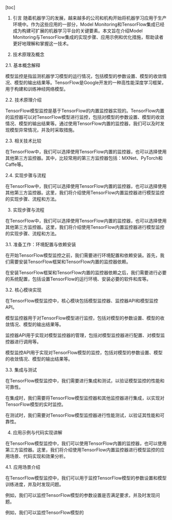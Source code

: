 
[toc]                    
                
                
1. 引言
随着机器学习的发展，越来越多的公司和机构开始将机器学习应用于生产环境中。作为这些应用的一部分，Model Monitoring和TensorFlow集成已经成为构建可扩展的机器学习平台的关键要素。本文旨在介绍Model Monitoring与TensorFlow集成的实现步骤、应用示例和优化措施，帮助读者更好地理解和掌握这一技术。

2. 技术原理及概念

2.1. 基本概念解释

模型监控是指监测机器学习模型的运行情况，包括模型的参数设置、模型的收敛情况、模型的输出结果等。TensorFlow是Google开发的一种高性能深度学习框架，用于构建和训练神经网络模型。

2.2. 技术原理介绍

TensorFlow模型监控是基于TensorFlow的内置监控器实现的。TensorFlow内置的监控器可以对TensorFlow模型进行监控，包括对模型的参数设置、模型的收敛情况、模型的输出结果等。通过使用TensorFlow内置的监控器，我们可以及时发现模型异常情况，并及时采取措施。

2.3. 相关技术比较

在TensorFlow中，我们可以选择使用TensorFlow内置的监控器，也可以选择使用其他第三方监控器。其中，比较常用的第三方监控器包括：MXNet、PyTorch和Caffe等。

2.4. 实现步骤与流程

在TensorFlow中，我们可以选择使用TensorFlow内置的监控器，也可以选择使用其他第三方监控器。这里，我们将介绍使用TensorFlow内置监控器进行模型监控的实现步骤、流程和方法。

3. 实现步骤与流程

在TensorFlow中，我们可以选择使用TensorFlow内置的监控器，也可以选择使用其他第三方监控器。这里，我们将介绍使用TensorFlow内置监控器进行模型监控的实现步骤、流程和方法。

3.1. 准备工作：环境配置与依赖安装

在开始TensorFlow模型监控之前，我们需要进行环境配置和依赖安装。首先，我们需要安装TensorFlow框架和TensorFlow内置的监控器依赖。

在安装TensorFlow框架和TensorFlow内置的监控器依赖之后，我们需要进行必要的系统配置，包括设置TensorFlow的运行环境、安装必要的软件和库等。

3.2. 核心模块实现

在TensorFlow模型监控中，核心模块包括模型监控器、监控器API和模型监控API。

模型监控器用于对TensorFlow模型进行监控，包括对模型的参数设置、模型的收敛情况、模型的输出结果等。

监控器API用于实现对模型监控器的管理，包括对模型监控器进行配置、对模型监控器进行调用等。

模型监控API用于实现对TensorFlow模型的监控，包括对模型的参数设置、模型的收敛情况、模型的输出结果等。

3.3. 集成与测试

在TensorFlow模型监控中，我们需要进行集成和测试，以验证模型监控的性能和可靠性。

在集成时，我们需要将TensorFlow模型监控器和其他监控器进行集成，以实现对TensorFlow模型的实时监控。

在测试时，我们需要对TensorFlow模型监控器进行性能测试，以验证其性能和可靠性。

4. 应用示例与代码实现讲解

在TensorFlow模型监控中，我们可以使用TensorFlow内置的监控器，也可以使用第三方监控器。这里，我们将介绍使用TensorFlow内置监控器进行模型监控的应用场景、代码实现和效果分析。

4.1. 应用场景介绍

在TensorFlow模型监控中，我们可以用于监控TensorFlow模型的参数设置和模型训练进度，并及时发现问题。

例如，我们可以监控TensorFlow模型的参数设置是否满足要求，并及时发现问题。

例如，我们可以监控TensorFlow模型的

